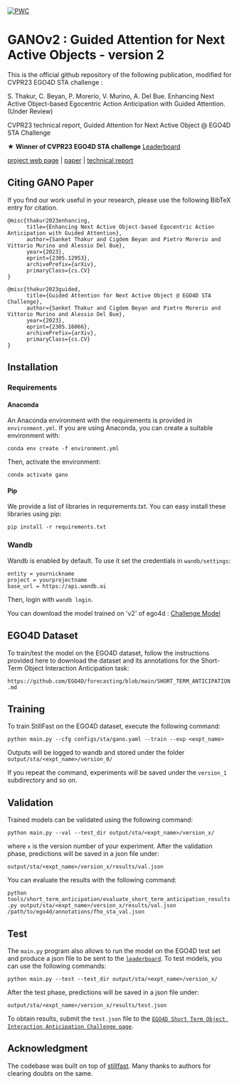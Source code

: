 [![PWC](https://img.shields.io/endpoint.svg?url=https://paperswithcode.com/badge/guided-attention-for-next-active-object-ego4d/short-term-object-interaction-anticipation-on)](https://paperswithcode.com/sota/short-term-object-interaction-anticipation-on?p=guided-attention-for-next-active-object-ego4d)

# GANOv2 : Guided Attention for Next Active Objects - version 2

This is the official github repository of the following publication, modified for CVPR23 EGO4D STA challenge :

S. Thakur, C. Beyan, P. Morerio, V. Murino, A. Del Bue. Enhancing Next Active Object-based Egocentric Action Anticipation with Guided Attention. (Under Review) 

CVPR23 technical report, Guided Attention for Next Active Object @ EGO4D STA Challenge

&#9733; **Winner of CVPR23 EGO4D STA challenge** [Leaderboard](https://eval.ai/web/challenges/challenge-page/1623/leaderboard/3910) 

[project web page](https://sanketsans.github.io/guided-attention-egocentric.html) | [paper](https://arxiv.org/abs/2305.12953) | [technical report](https://arxiv.org/abs/2305.16066)


## Citing GANO Paper
If you find our work useful in your research, please use the following BibTeX entry for citation.
```
@misc{thakur2023enhancing,
      title={Enhancing Next Active Object-based Egocentric Action Anticipation with Guided Attention}, 
      author={Sanket Thakur and Cigdem Beyan and Pietro Morerio and Vittorio Murino and Alessio Del Bue},
      year={2023},
      eprint={2305.12953},
      archivePrefix={arXiv},
      primaryClass={cs.CV}
}
```

```
@misc{thakur2023guided,
      title={Guided Attention for Next Active Object @ EGO4D STA Challenge}, 
      author={Sanket Thakur and Cigdem Beyan and Pietro Morerio and Vittorio Murino and Alessio Del Bue},
      year={2023},
      eprint={2305.16066},
      archivePrefix={arXiv},
      primaryClass={cs.CV}
}

```

## Installation
### Requirements

#### Anaconda
An Anaconda environment with the requirements is provided in `environment.yml`. If you are using Anaconda, you can create a suitable environment with:

`conda env create -f environment.yml`

Then, activate the environment:

`conda activate gano`

#### Pip
We provide a list of libraries in requirements.txt. You can easy install these libraries using pip:

`pip install -r requirements.txt`

### Wandb
Wandb is enabled by default. To use it set the credentials in `wandb/settings`:

```
entity = yournickname
project = yourprojectname
base_url = https://api.wandb.ai
```
Then, login with `wandb login`.

You can download the model trained on 'v2' of ego4d : [Challenge Model](https://drive.google.com/file/d/1UomhYn3SKnWfoNgH5jjngJ3aywc-kP-c/view?usp=share_link)

## EGO4D Dataset
To train/test the model on the EGO4D dataset, follow the instructions provided here to download the dataset and its annotations for the Short-Term Object Interaction Anticipation task:

`https://github.com/EGO4D/forecasting/blob/main/SHORT_TERM_ANTICIPATION.md`


## Training

To train StillFast on the EGO4D dataset, execute the following command:

`python main.py --cfg configs/sta/gano.yaml --train --exp <expt_name>`

Outputs will be logged to wandb and stored under the folder `output/sta/<expt_name>/version_0/`

If you repeat the command, experiments will be saved under the `version_1` subdirectory and so on.

## Validation
Trained models can be validated using the following command:

`python main.py --val --test_dir output/sta/<expt_name>/version_x/`

where `x` is the version number of your experiment.
After the validation phase, predictions will be saved in a json file under:

`output/sta/<expt_name>/version_x/results/val.json`

You can evaluate the results with the following command:   

`python tools/short_term_anticipation/evaluate_short_term_anticipation_results.py output/sta/<expt_name>/version_x/results/val.json /path/to/ego4d/annotations/fho_sta_val.json`

## Test

The `main.py` program also allows to run the model on the EGO4D test set and produce a json file to be sent to the [`leaderboard`](https://eval.ai/web/challenges/challenge-page/1623/leaderboard/3910). To test models, you can use the following commands:

`python main.py --test --test_dir output/sta/<expt_name>/version_x/`

After the test phase, predictions will be saved in a json file under:

`output/sta/<expt_name>/version_x/results/test.json`

To obtain results, submit the `test.json` file to the [`EGO4D Short Term Object Interaction Anticipation Challenge page`](https://eval.ai/web/challenges/challenge-page/1623/overview).

## Acknowledgment 

The codebase was built on top of [stillfast](https://github.com/fpv-iplab/stillfast). Many thanks to authors for clearing doubts on the same. 
